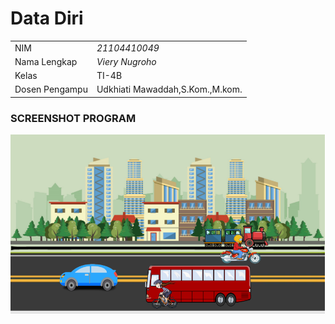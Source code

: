 # Data Diri

|  |  |
|--|--|
| NIM | *21104410049* |
| Nama Lengkap | *Viery Nugroho* |
| Kelas | TI-4B |
| Dosen Pengampu | Udkhiati Mawaddah,S.Kom.,M.kom. |

### SCREENSHOT PROGRAM
![Aplikasi Gue](https://github.com/vierynugroho/grafkom_transportasi/blob/main/grafkom_transportasi.png?raw=true)
